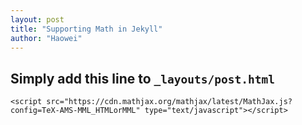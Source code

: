 ```yaml
---
layout: post
title: "Supporting Math in Jekyll"
author: "Haowei"
---
```


## Simply add this line to `_layouts/post.html`

```javascripts
<script src="https://cdn.mathjax.org/mathjax/latest/MathJax.js?config=TeX-AMS-MML_HTMLorMML" type="text/javascript"></script>
```